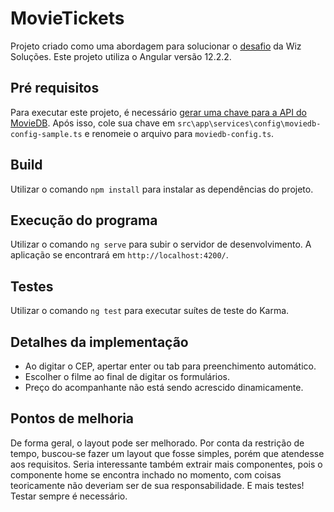 # MovieTickets

Projeto criado como uma abordagem para solucionar o [desafio](https://github.com/wizsolucoes/front-testes/blob/master/Case-tecnico-Frot-end-I-e-2.md) da Wiz Soluções. Este projeto utiliza o Angular versão 12.2.2.

## Pré requisitos

Para executar este projeto, é necessário [gerar uma chave para a API do MovieDB](https://developers.themoviedb.org/3/getting-started/introduction). Após isso, cole sua chave em `src\app\services\config\moviedb-config-sample.ts` e renomeie o arquivo para `moviedb-config.ts`.
## Build

Utilizar o comando `npm install` para instalar as dependências do projeto.

## Execução do programa

Utilizar o comando `ng serve` para subir o servidor de desenvolvimento. A aplicação se encontrará em `http://localhost:4200/`.

## Testes

Utilizar o comando `ng test` para executar suítes de teste do Karma.

## Detalhes da implementação

- Ao digitar o CEP, apertar enter ou tab para preenchimento automático. 
- Escolher o filme ao final de digitar os formulários.
- Preço do acompanhante não está sendo acrescido dinamicamente.

## Pontos de melhoria

De forma geral, o layout pode ser melhorado. Por conta da restrição de tempo, buscou-se fazer um layout que fosse simples, porém que atendesse aos requisitos. Seria interessante também extrair mais componentes, pois o componente home se encontra inchado no momento, com coisas teoricamente não deveriam ser de sua responsabilidade. E mais testes! Testar sempre é necessário.
